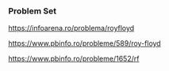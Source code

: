 ### Problem Set

https://infoarena.ro/problema/royfloyd

https://www.pbinfo.ro/probleme/589/roy-floyd

https://www.pbinfo.ro/probleme/1652/rf
